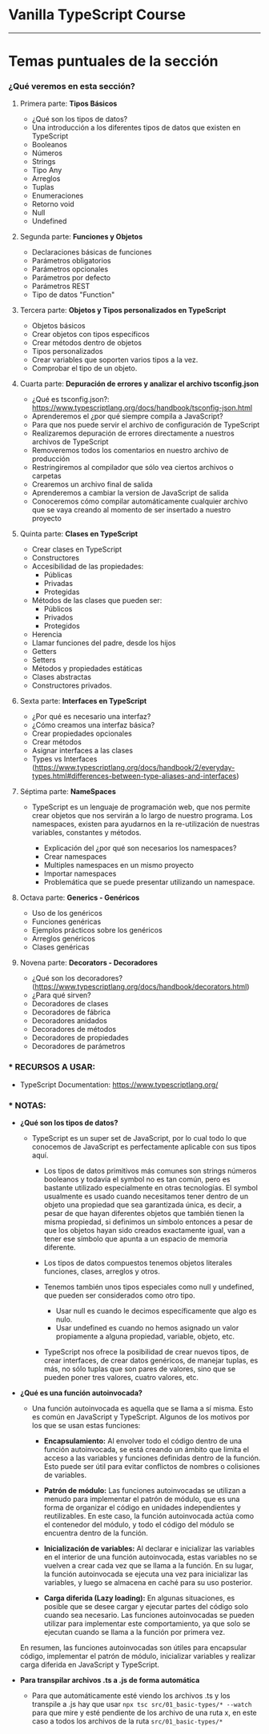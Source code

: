 # Vanilla TypeScript Course

---

# Temas puntuales de la sección

### ¿Qué veremos en esta sección?

1. Primera parte: **Tipos Básicos**

   - ¿Qué son los tipos de datos?
   - Una introducción a los diferentes tipos de datos que existen en TypeScript
   - Booleanos
   - Números
   - Strings
   - Tipo Any
   - Arreglos
   - Tuplas
   - Enumeraciones
   - Retorno void
   - Null
   - Undefined

2. Segunda parte: **Funciones y Objetos**

   - Declaraciones básicas de funciones
   - Parámetros obligatorios
   - Parámetros opcionales
   - Parámetros por defecto
   - Parámetros REST
   - Tipo de datos "Function"

3. Tercera parte: **Objetos y Tipos personalizados en TypeScript**

   - Objetos básicos
   - Crear objetos con tipos específicos
   - Crear métodos dentro de objetos
   - Tipos personalizados
   - Crear variables que soporten varios tipos a la vez.
   - Comprobar el tipo de un objeto.

4. Cuarta parte: **Depuración de errores y analizar el archivo tsconfig.json**

   - ¿Qué es tsconfig.json?: https://www.typescriptlang.org/docs/handbook/tsconfig-json.html
   - Aprenderemos el ¿por qué siempre compila a JavaScript?
   - Para que nos puede servir el archivo de configuración de TypeScript
   - Realizaremos depuración de errores directamente a nuestros archivos de TypeScript
   - Removeremos todos los comentarios en nuestro archivo de producción
   - Restringiremos al compilador que sólo vea ciertos archivos o carpetas
   - Crearemos un archivo final de salida
   - Aprenderemos a cambiar la version de JavaScript de salida
   - Conoceremos cómo compilar automáticamente cualquier archivo que se vaya creando al momento de ser insertado a nuestro proyecto

5. Quinta parte: **Clases en TypeScript**

   - Crear clases en TypeScript
   - Constructores
   - Accesibilidad de las propiedades:
     - Públicas
     - Privadas
     - Protegidas
   - Métodos de las clases que pueden ser:
     - Públicos
     - Privados
     - Protegidos
   - Herencia
   - Llamar funciones del padre, desde los hijos
   - Getters
   - Setters
   - Métodos y propiedades estáticas
   - Clases abstractas
   - Constructores privados.

6. Sexta parte: **Interfaces en TypeScript**

   - ¿Por qué es necesario una interfaz?
   - ¿Cómo creamos una interfaz básica?
   - Crear propiedades opcionales
   - Crear métodos
   - Asignar interfaces a las clases
   - Types vs Interfaces (https://www.typescriptlang.org/docs/handbook/2/everyday-types.html#differences-between-type-aliases-and-interfaces)

7. Séptima parte: **NameSpaces**

   - TypeScript es un lenguaje de programación web, que nos permite crear objetos que nos servirán a lo largo de nuestro programa. Los namespaces, existen para ayudarnos en la re-utilización de nuestras variables, constantes y métodos.

     - Explicación del ¿por qué son necesarios los namespaces?
     - Crear namespaces
     - Multiples namespaces en un mismo proyecto
     - Importar namespaces
     - Problemática que se puede presentar utilizando un namespace.

8. Octava parte: **Generics - Genéricos**

   - Uso de los genéricos
   - Funciones genéricas
   - Ejemplos prácticos sobre los genéricos
   - Arreglos genéricos
   - Clases genéricas

9. Novena parte: **Decorators - Decoradores**

   - ¿Qué son los decoradores? (https://www.typescriptlang.org/docs/handbook/decorators.html)
   - ¿Para qué sirven?
   - Decoradores de clases
   - Decoradores de fábrica
   - Decoradores anidados
   - Decoradores de métodos
   - Decoradores de propiedades
   - Decoradores de parámetros

### \* RECURSOS A USAR:

- TypeScript Documentation: https://www.typescriptlang.org/

### \* NOTAS:

- **¿Qué son los tipos de datos?**

  - TypeScript es un super set de JavaScript, por lo cual todo lo que conocemos de JavaScript es perfectamente aplicable con sus tipos aquí.

    - Los tipos de datos primitivos más comunes son strings números booleanos y todavía el symbol no es tan común, pero es bastante utilizado especialmente en otras tecnologías. El symbol usualmente es usado cuando necesitamos tener dentro de un objeto una propiedad que sea garantizada única, es decir, a pesar de que hayan diferentes objetos que también tienen la misma propiedad, si definimos un símbolo entonces a pesar de que los objetos hayan sido creados exactamente igual, van a tener ese símbolo que apunta a un espacio de memoria diferente.

    - Los tipos de datos compuestos tenemos objetos literales funciones, clases, arreglos y otros.

    - Tenemos también unos tipos especiales como null y undefined, que pueden ser considerados como otro tipo.

      - Usar null es cuando le decimos específicamente que algo es nulo.
      - Usar undefined es cuando no hemos asignado un valor propiamente a alguna propiedad, variable, objeto, etc.

    - TypeScript nos ofrece la posibilidad de crear nuevos tipos, de crear interfaces, de crear datos genéricos, de manejar tuplas, es más, no sólo tuplas que son pares de valores, sino que se pueden poner tres valores, cuatro valores, etc.

- **¿Qué es una función autoinvocada?**

  - Una función autoinvocada es aquella que se llama a sí misma. Esto es común en JavaScript y TypeScript. Algunos de los motivos por los que se usan estas funciones:

    - **Encapsulamiento:** Al envolver todo el código dentro de una función autoinvocada, se está creando un ámbito que limita el acceso a las variables y funciones definidas dentro de la función. Esto puede ser útil para evitar conflictos de nombres o colisiones de variables.

    - **Patrón de módulo:** Las funciones autoinvocadas se utilizan a menudo para implementar el patrón de módulo, que es una forma de organizar el código en unidades independientes y reutilizables. En este caso, la función autoinvocada actúa como el contenedor del módulo, y todo el código del módulo se encuentra dentro de la función.

    - **Inicialización de variables:** Al declarar e inicializar las variables en el interior de una función autoinvocada, estas variables no se vuelven a crear cada vez que se llama a la función. En su lugar, la función autoinvocada se ejecuta una vez para inicializar las variables, y luego se almacena en caché para su uso posterior.

    - **Carga diferida (Lazy loading):** En algunas situaciones, es posible que se desee cargar y ejecutar partes del código solo cuando sea necesario. Las funciones autoinvocadas se pueden utilizar para implementar este comportamiento, ya que solo se ejecutan cuando se llama a la función por primera vez.

  En resumen, las funciones autoinvocadas son útiles para encapsular código, implementar el patrón de módulo, inicializar variables y realizar carga diferida en JavaScript y TypeScript.

- **Para transpilar archivos .ts a .js de forma automática**

  - Para que automáticamente esté viendo los archivos .ts y los transpile a .js hay que usar `npx tsc src/01_basic-types/* --watch` para que mire y esté pendiente de los archivo de una ruta x, en este caso a todos los archivos de la ruta `src/01_basic-types/*`
